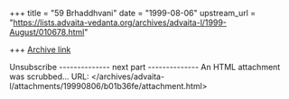 +++
title = "59 Brhaddhvani"
date = "1999-08-06"
upstream_url = "https://lists.advaita-vedanta.org/archives/advaita-l/1999-August/010678.html"

+++
[Archive link](https://lists.advaita-vedanta.org/archives/advaita-l/1999-August/010678.html)

Unsubscribe
-------------- next part --------------
An HTML attachment was scrubbed...
URL: </archives/advaita-l/attachments/19990806/b01b36fe/attachment.html>
